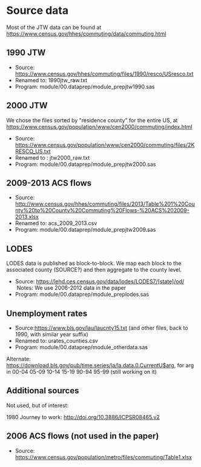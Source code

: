 Source data
===========
Most of the JTW data can be found at https://www.census.gov/hhes/commuting/data/commuting.html

1990 JTW
--------

- Source: https://www.census.gov/hhes/commuting/files/1990/resco/USresco.txt
- Renamed to: 1990jtw_raw.txt
- Program: module/00.dataprep/module_prepjtw1990.sas

2000 JTW
--------
We chose the files sorted by "residence county" for the entire US, at https://www.census.gov/population/www/cen2000/commuting/index.html

- Source: https://www.census.gov/population/www/cen2000/commuting/files/2KRESCO_US.txt
- Renamed to : jtw2000_raw.txt
- Program: module/00.dataprep/module_prepjtw2000.sas

2009-2013 ACS flows
--------------

- Source: http://www.census.gov/hhes/commuting/files/2013/Table%201%20County%20to%20County%20Commuting%20Flows-%20ACS%202009-2013.xlsx
- Renamed to: acs_2009_2013.csv
- Program: module/00.dataprep/module_prepjtw2009.sas


LODES
-----
LODES data is published as block-to-block. We map each block to the associated county (SOURCE?) and then aggregate to the county level. 


- Source: https://lehd.ces.census.gov/data/lodes/LODES7/[state]/od/
  Notes: We use 2006-2012 data in the paper
- Program: module/00.dataprep/module_preplodes.sas 

Unemployment rates
------------------

- Source:https://www.bls.gov/lau/laucnty15.txt (and other files, back to 1990, with similar year suffix)
- Renamed to: urates_counties.csv
- Program: module/00.dataprep/module_otherdata.sas

Alternate:
https://download.bls.gov/pub/time.series/la/la.data.0.CurrentU$arg,  for arg in 00-04 05-09 10-14 15-19 90-94 95-99
(still working on it)

Additional sources
------------------
Not used, but of interest:

1980 Journey to work: http://doi.org/10.3886/ICPSR08465.v2

2006 ACS flows (not used in the paper)
--------------------------------------

- Source: https://www.census.gov/population/metro/files/commuting/Table1.xlsx

